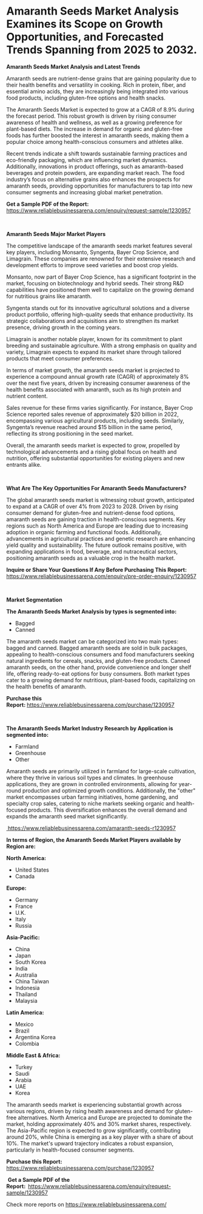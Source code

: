 <p><h1>Amaranth Seeds Market Analysis Examines its Scope on Growth Opportunities, and Forecasted Trends Spanning from 2025 to 2032.</h1></p><p><strong>Amaranth Seeds Market Analysis and Latest Trends</strong></p>
<p><p>Amaranth seeds are nutrient-dense grains that are gaining popularity due to their health benefits and versatility in cooking. Rich in protein, fiber, and essential amino acids, they are increasingly being integrated into various food products, including gluten-free options and health snacks. </p><p>The Amaranth Seeds Market is expected to grow at a CAGR of 8.9% during the forecast period. This robust growth is driven by rising consumer awareness of health and wellness, as well as a growing preference for plant-based diets. The increase in demand for organic and gluten-free foods has further boosted the interest in amaranth seeds, making them a popular choice among health-conscious consumers and athletes alike.</p><p>Recent trends indicate a shift towards sustainable farming practices and eco-friendly packaging, which are influencing market dynamics. Additionally, innovations in product offerings, such as amaranth-based beverages and protein powders, are expanding market reach. The food industry’s focus on alternative grains also enhances the prospects for amaranth seeds, providing opportunities for manufacturers to tap into new consumer segments and increasing global market penetration.</p></p>
<p><strong>Get a Sample PDF of the Report:&nbsp;</strong> <a href="https://www.reliablebusinessarena.com/enquiry/request-sample/1230957?utm_campaign=3042&utm_medium=2&utm_source=Github&utm_content=ia&utm_term=30032025&utm_id=amaranth-seeds">https://www.reliablebusinessarena.com/enquiry/request-sample/1230957</a></p>
<p>&nbsp;</p>
<p><strong>Amaranth Seeds Major Market Players</strong></p>
<p><p>The competitive landscape of the amaranth seeds market features several key players, including Monsanto, Syngenta, Bayer Crop Science, and Limagrain. These companies are renowned for their extensive research and development efforts to improve seed varieties and boost crop yields.</p><p>Monsanto, now part of Bayer Crop Science, has a significant footprint in the market, focusing on biotechnology and hybrid seeds. Their strong R&D capabilities have positioned them well to capitalize on the growing demand for nutritious grains like amaranth.</p><p>Syngenta stands out for its innovative agricultural solutions and a diverse product portfolio, offering high-quality seeds that enhance productivity. Its strategic collaborations and acquisitions aim to strengthen its market presence, driving growth in the coming years.</p><p>Limagrain is another notable player, known for its commitment to plant breeding and sustainable agriculture. With a strong emphasis on quality and variety, Limagrain expects to expand its market share through tailored products that meet consumer preferences.</p><p>In terms of market growth, the amaranth seeds market is projected to experience a compound annual growth rate (CAGR) of approximately 8% over the next five years, driven by increasing consumer awareness of the health benefits associated with amaranth, such as its high protein and nutrient content.</p><p>Sales revenue for these firms varies significantly. For instance, Bayer Crop Science reported sales revenue of approximately $20 billion in 2022, encompassing various agricultural products, including seeds. Similarly, Syngenta’s revenue reached around $15 billion in the same period, reflecting its strong positioning in the seed market.</p><p>Overall, the amaranth seeds market is expected to grow, propelled by technological advancements and a rising global focus on health and nutrition, offering substantial opportunities for existing players and new entrants alike.</p></p>
<p>&nbsp;</p>
<p><strong>What Are The Key Opportunities For Amaranth Seeds Manufacturers?</strong></p>
<p><p>The global amaranth seeds market is witnessing robust growth, anticipated to expand at a CAGR of over 4% from 2023 to 2028. Driven by rising consumer demand for gluten-free and nutrient-dense food options, amaranth seeds are gaining traction in health-conscious segments. Key regions such as North America and Europe are leading due to increasing adoption in organic farming and functional foods. Additionally, advancements in agricultural practices and genetic research are enhancing yield quality and sustainability. The future outlook remains positive, with expanding applications in food, beverage, and nutraceutical sectors, positioning amaranth seeds as a valuable crop in the health market.</p></p>
<p><strong>Inquire or Share Your Questions If Any Before Purchasing This Report:</strong> <a href="https://www.reliablebusinessarena.com/enquiry/pre-order-enquiry/1230957?utm_campaign=3042&utm_medium=2&utm_source=Github&utm_content=ia&utm_term=30032025&utm_id=amaranth-seeds">https://www.reliablebusinessarena.com/enquiry/pre-order-enquiry/1230957</a></p>
<p>&nbsp;</p>
<p><strong>Market Segmentation</strong></p>
<p><strong>The Amaranth Seeds Market Analysis by types is segmented into:</strong></p>
<p><ul><li>Bagged</li><li>Canned</li></ul></p>
<p><p>The amaranth seeds market can be categorized into two main types: bagged and canned. Bagged amaranth seeds are sold in bulk packages, appealing to health-conscious consumers and food manufacturers seeking natural ingredients for cereals, snacks, and gluten-free products. Canned amaranth seeds, on the other hand, provide convenience and longer shelf life, offering ready-to-eat options for busy consumers. Both market types cater to a growing demand for nutritious, plant-based foods, capitalizing on the health benefits of amaranth.</p></p>
<p><strong>Purchase this Report:&nbsp;</strong><a href="https://www.reliablebusinessarena.com/purchase/1230957?utm_campaign=3042&utm_medium=2&utm_source=Github&utm_content=ia&utm_term=30032025&utm_id=amaranth-seeds">https://www.reliablebusinessarena.com/purchase/1230957</a></p>
<p>&nbsp;</p>
<p><strong>The Amaranth Seeds Market Industry Research by Application is segmented into:</strong></p>
<p><ul><li>Farmland</li><li>Greenhouse</li><li>Other</li></ul></p>
<p><p>Amaranth seeds are primarily utilized in farmland for large-scale cultivation, where they thrive in various soil types and climates. In greenhouse applications, they are grown in controlled environments, allowing for year-round production and optimized growth conditions. Additionally, the "other" market encompasses urban farming initiatives, home gardening, and specialty crop sales, catering to niche markets seeking organic and health-focused products. This diversification enhances the overall demand and expands the amaranth seed market significantly.</p></p>
<p><a href="https://www.reliablebusinessarena.com/amaranth-seeds-r1230957?utm_campaign=3042&utm_medium=2&utm_source=Github&utm_content=ia&utm_term=30032025&utm_id=amaranth-seeds">&nbsp;https://www.reliablebusinessarena.com/amaranth-seeds-r1230957</a></p>
<p><strong>In terms of Region, the Amaranth Seeds Market Players available by Region are:</strong></p>
<p>
    <p> <strong> North America: </strong>
        <ul>
            <li>United States</li>
            <li>Canada</li>
        </ul>
        </p> 
    <p> <strong> Europe: </strong>
        <ul>
            <li>Germany</li>
            <li>France</li>
            <li>U.K.</li>
            <li>Italy</li>
            <li>Russia</li>
        </ul>
        </p> 
    <p> <strong> Asia-Pacific: </strong>
        <ul>
            <li>China</li>
            <li>Japan</li>
            <li>South Korea</li>
            <li>India</li>
            <li>Australia</li>
            <li>China Taiwan</li>
            <li>Indonesia</li>
            <li>Thailand</li>
            <li>Malaysia</li>
        </ul>
        </p> 
    <p> <strong> Latin America: </strong>
        <ul>
            <li>Mexico</li>
            <li>Brazil</li>
            <li>Argentina Korea</li>
            <li>Colombia</li>
        </ul>
        </p> 
    <p> <strong> Middle East & Africa: </strong>
        <ul>
            <li>Turkey</li>
            <li>Saudi</li>
            <li>Arabia</li>
            <li>UAE</li>
            <li>Korea</li>
        </ul>
    </p>
    </p>
<p><p>The amaranth seeds market is experiencing substantial growth across various regions, driven by rising health awareness and demand for gluten-free alternatives. North America and Europe are projected to dominate the market, holding approximately 40% and 30% market shares, respectively. The Asia-Pacific region is expected to grow significantly, contributing around 20%, while China is emerging as a key player with a share of about 10%. The market's upward trajectory indicates a robust expansion, particularly in health-focused consumer segments.</p></p>
<p><strong>Purchase this Report: </strong><a href="https://www.reliablebusinessarena.com/purchase/1230957?utm_campaign=3042&utm_medium=2&utm_source=Github&utm_content=ia&utm_term=30032025&utm_id=amaranth-seeds">https://www.reliablebusinessarena.com/purchase/1230957</a></p>
<p>&nbsp;<strong>Get a Sample PDF of the Report:&nbsp;&nbsp;</strong><a href="https://www.reliablebusinessarena.com/enquiry/request-sample/1230957?utm_campaign=3042&utm_medium=2&utm_source=Github&utm_content=ia&utm_term=30032025&utm_id=amaranth-seeds">https://www.reliablebusinessarena.com/enquiry/request-sample/1230957</a></p>
<p><strong></strong></p>
<p>Check more reports on <a href="https://www.reliablebusinessarena.com/?utm_campaign=3042&utm_medium=2&utm_source=Github&utm_content=ia&utm_term=30032025&utm_id=amaranth-seeds">https://www.reliablebusinessarena.com/</a></p>
